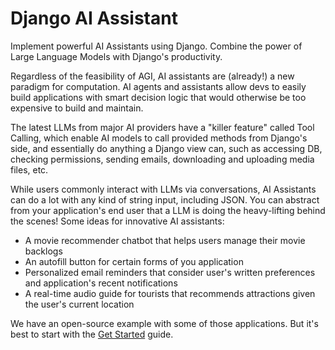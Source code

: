 # Django AI Assistant

Implement powerful AI Assistants using Django.
Combine the power of Large Language Models with Django's productivity.

Regardless of the feasibility of AGI, AI assistants are (already!) a new paradigm for computation.
AI agents and assistants allow devs to easily build applications with smart decision logic
that would otherwise be too expensive to build and maintain. 

The latest LLMs from major AI providers have a "killer feature" called Tool Calling,
which enable AI models to call provided methods from Django's side, and essentially
do anything a Django view can, such as accessing DB, checking permissions, sending emails,
downloading and uploading media files, etc.

While users commonly interact with LLMs via conversations, AI Assistants can do a lot with any kind of string input, including JSON.
You can abstract from your application's end user that a LLM is doing the heavy-lifting behind the scenes!
Some ideas for innovative AI assistants:

- A movie recommender chatbot that helps users manage their movie backlogs
- An autofill button for certain forms of you application
- Personalized email reminders that consider user's written preferences and application's recent notifications
- A real-time audio guide for tourists that recommends attractions given the user's current location

We have an open-source example with some of those applications. But it's best to start with the [Get Started](get-started.md) guide.
